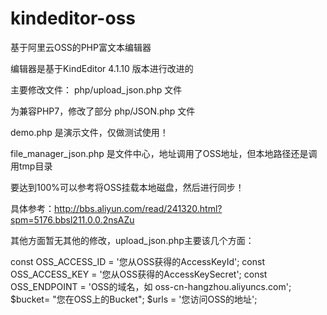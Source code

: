 # kindeditor-oss

基于阿里云OSS的PHP富文本编辑器

编辑器是基于KindEditor 4.1.10 版本进行改进的 

主要修改文件： php/upload_json.php 文件 

为兼容PHP7，修改了部分 php/JSON.php 文件

demo.php 是演示文件，仅做测试使用！

file_manager_json.php 是文件中心，地址调用了OSS地址，但本地路径还是调用tmp目录

要达到100%可以参考将OSS挂载本地磁盘，然后进行同步！

具体参考：http://bbs.aliyun.com/read/241320.html?spm=5176.bbsl211.0.0.2nsAZu


其他方面暂无其他的修改，upload_json.php主要该几个方面：


const OSS_ACCESS_ID = '您从OSS获得的AccessKeyId';
const OSS_ACCESS_KEY = '您从OSS获得的AccessKeySecret';
const OSS_ENDPOINT = 'OSS的域名，如 oss-cn-hangzhou.aliyuncs.com';
$bucket= "您在OSS上的Bucket";
$urls = '您访问OSS的地址';
